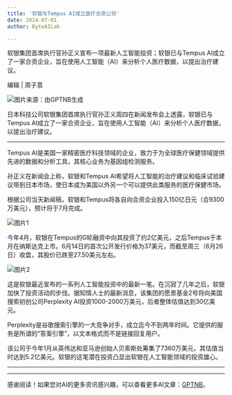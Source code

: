 ```yaml
---
title: '软银与Tempus AI成立医疗合资公司'
date: 2024-07-01
author: ByteAILab

---
```


软银集团首席执行官孙正义宣布一项最新人工智能投资；软银已与Tempus AI成立了一家合资企业，旨在使用人工智能（AI）来分析个人医疗数据，以提出治疗建议。

编辑 | 周子意

![图片来源：由GPTNB生成](http://www.jesonc.com/upload/3B33CB85B496C0CB6FBA4C2BD79320AD/1719539366615/FlYdK3DKU0PZcKTDVJLuwI0O4-VG.jpg)

日本科技公司软银集团首席执行官孙正义周四在新闻发布会上透露，软银已与Tempus AI成立了一家合资企业，旨在使用人工智能（AI）来分析个人医疗数据，以提出治疗建议。

---


Tempus AI是美国一家精密医疗科技领域的企业，致力于为全球医疗保健领域提供先进的数据和分析工具，其核心业务为基因组检测服务。

孙正义在新闻会上称，软银和Tempus AI希望将人工智能的治疗建议和临床试验建议带到日本市场，使日本成为美国以外另一个可以提供此类服务的医疗保健市场。

根据公司当天新闻稿，软银和Tempus将各自向合资企业投入150亿日元（合9300万美元），预计将于7月完成。

![图片1](http://www.jesonc.com/FoNrsxgp0z0lw8VO7aVrx7nPtAUB)

今年4月，软银在Tempus的G轮融资中向其投资了约2亿美元，之后Tempus于本月在纳斯达克上市。6月14日的首次公开发行价格为37美元，而截至周三（6月26日）收盘，其股价已跌至27.50美元左右。

![图片2](http://www.jesonc.com/FspHK0v6OfB3p-TSR3ceL3pMUXU1)

这是软银最近宣布的一系列人工智能投资中的最新一笔。在沉寂了几年之后，软银加快了投资活动的步伐。据知情人士的最新消息，该集团的愿景基金2号将向美国搜索初创公司Perplexity AI投资1000-2000万美元，后者整体估值达到30亿美元。

Perplexity是谷歌搜索引擎的一大竞争对手，成立迄今不到两年时间。它提供的服务是所谓的“答案引擎”，以文本格式而不是链接回复用户。

该公司于今年1月从英伟达和亚马逊创始人贝索斯处筹集了7360万美元，其估值当时达到5.2亿美元。软银的这笔潜在投资凸显出软银在人工智能领域的投资雄心。 

---
---
感谢阅读！如果您对AI的更多资讯感兴趣，可以查看更多AI文章：[GPTNB](https://gptnb.com)。